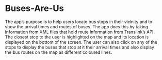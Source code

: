 # Buses-Are-Us

The app’s purpose is to help users locate bus stops in their vicinity and to show the arrival times and routes of buses. The app does this by taking information from XML files that hold route information from Translink’s API. The closest stop to the user is highlighted on the map and its location is displayed on the bottom of the screen. The user can also click on any of the stops to display the buses that stop at it their arrival times and also display the bus routes on the map as different coloured lines.
